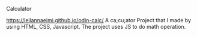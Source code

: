 Calculator

https://leilannaeimi.github.io/odin-calc/
A ca;cu;ator Project that I made by using HTML, CSS, Javascript.
The project uses JS to do math operation.
